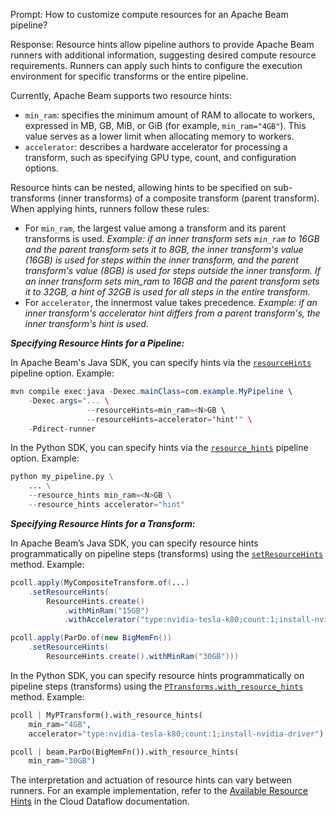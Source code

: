 Prompt: How to customize compute resources for an Apache Beam pipeline?

Response: Resource hints allow pipeline authors to provide Apache Beam runners with additional information, suggesting desired compute resource requirements. Runners can apply such hints to configure the execution environment for specific transforms or the entire pipeline.

Currently, Apache Beam supports two resource hints:
* `min_ram`: specifies the minimum amount of RAM to allocate to workers, expressed in MB, GB, MiB, or GiB (for example, `min_ram="4GB"`). This value serves as a lower limit when allocating memory to workers.
* `accelerator`: describes a hardware accelerator for processing a transform, such as specifying GPU type, count, and configuration options.

Resource hints can be nested, allowing hints to be specified on sub-transforms (inner transforms) of a composite transform (parent transform). When applying hints, runners follow these rules:
* For `min_ram`, the largest value among a transform and its parent transforms is used.
*Example: if an inner transform sets `min_ram` to 16GB and the parent transform sets it to 8GB, the inner transform's value (16GB) is used for steps within the inner transform, and the parent transform's value (8GB) is used for steps outside the inner transform. If an inner transform sets min_ram to 16GB and the parent transform sets it to 32GB, a hint of 32GB is used for all steps in the entire transform.*
* For `accelerator`, the innermost value takes precedence.
*Example: if an inner transform's accelerator hint differs from a parent transform's, the inner transform's hint is used.*

***Specifying Resource Hints for a Pipeline:***

In Apache Beam's Java SDK, you can specify hints via the [`resourceHints`](https://beam.apache.org/releases/javadoc/current/org/apache/beam/sdk/transforms/resourcehints/ResourceHintsOptions.html) pipeline option. Example:

```java
mvn compile exec:java -Dexec.mainClass=com.example.MyPipeline \
    -Dexec.args="... \
                 --resourceHints=min_ram=<N>GB \
                 --resourceHints=accelerator='hint'" \
    -Pdirect-runner
```

In the Python SDK, you can specify hints via the [`resource_hints`](https://beam.apache.org/releases/pydoc/current/apache_beam.transforms.resources.html#apache_beam.transforms.resources.ResourceHint) pipeline option. Example:

```python
python my_pipeline.py \
    ... \
    --resource_hints min_ram=<N>GB \
    --resource_hints accelerator="hint"
```

***Specifying Resource Hints for a Transform:***

In Apache Beam’s Java SDK, you can specify resource hints programmatically on pipeline steps (transforms) using the [`setResourceHints`](https://beam.apache.org/releases/javadoc/current/org/apache/beam/sdk/transforms/PTransform.html#setResourceHints-org.apache.beam.sdk.transforms.resourcehints.ResourceHints-) method. Example:

```java
pcoll.apply(MyCompositeTransform.of(...)
    .setResourceHints(
        ResourceHints.create()
            .withMinRam("15GB")
            .withAccelerator("type:nvidia-tesla-k80;count:1;install-nvidia-driver")))

pcoll.apply(ParDo.of(new BigMemFn())
    .setResourceHints(
        ResourceHints.create().withMinRam("30GB")))
```

In the Python SDK, you can specify resource hints programmatically on pipeline steps (transforms) using the [`PTransforms.with_resource_hints`](https://beam.apache.org/releases/pydoc/current/apache_beam.transforms.ptransform.html#apache_beam.transforms.ptransform.PTransform.with_resource_hints) method. Example:

```python
pcoll | MyPTransform().with_resource_hints(
    min_ram="4GB",
    accelerator="type:nvidia-tesla-k80;count:1;install-nvidia-driver")

pcoll | beam.ParDo(BigMemFn()).with_resource_hints(
    min_ram="30GB")
```

The interpretation and actuation of resource hints can vary between runners. For an example implementation, refer to the [Available Resource Hints](https://cloud.google.com/dataflow/docs/guides/right-fitting#available_resource_hints) in the Cloud Dataflow documentation.

